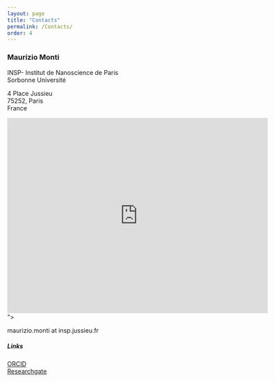 ```yaml
---
layout: page
title: "Contacts"
permalink: /Contacts/
order: 4
---
```


<h3>Maurizio Monti</h3>
<p>
INSP- Institut de Nanoscience de Paris  <br/>
Sorbonne Université<br/>

4 Place Jussieu <br/>
75252, Paris <br/>
France

</p>

<iframe src="https://www.google.com/maps/embed?pb=!1m18!1m12!1m3!1d2625.5257413198383!2d2.353830812305229!3d48.84818430130484!2m3!1f0!2f0!3f0!3m2!1i1024!2i768!4f13.1!3m3!1m2!1s0x47e6718bf192caef%3A0xc2f87fce13021d89!2sInsp%20-%20Institut%20Des%20Nanosciences%20De%20Paris%20-%20Cnrs%20-%20Sorbonne%20University!5e0!3m2!1sen!2sfr!4v1756720140441!5m2!1sen!2sfr" width="600" height="450" style="border:0;" allowfullscreen="" loading="lazy" referrerpolicy="no-referrer-when-downgrade"></iframe>">
<p>
maurizio.monti at insp.jussieu.fr
</p>

<h5> Links </h5>

<p>
<a href="https://orcid.org/0000-0003-2192-3747">ORCID</a><br/>
<a href="https://www.researchgate.net/profile/Maurizio-Monti">Researchgate</a>
</p>